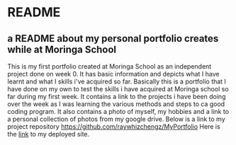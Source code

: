 # README
## a README about my personal portfolio creates while at Moringa School
This is my first portfolio created at Moringa School as an independent project done on week 0. It has basic information and depicts what I have learnt and what I skills i've acquired so far. 
Basically this is a portfolio that I have done on my own to test the skills i have acquired at Moringa school so far during my first week.
It contains a link to the projects i have been doing over the week as I was learning the various methods and steps to ca good coding program.
It also contains a photo of myself, my hobbies and a link to a personal collection of photos from my google drive.
Below is a link to my project repository 
https://github.com/raywhizchengz/MyPortfolio
Here is the <a href="https://raywhizchengz.github.io/MyPortfolio/">link</a> to my deployed site.